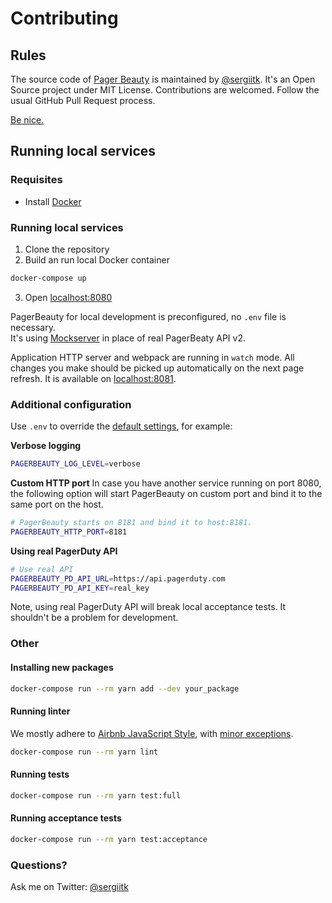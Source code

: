 # Contributing

## Rules

The source code of [Pager Beauty](https://github.com/sergiitk/pagerbeauty) is maintained by [@sergiitk](https://github.com/sergiitk).
It's an Open Source project under MIT License. Contributions are welcomed. Follow the usual GitHub Pull Request process.

[Be nice.](CODE_OF_CONDUCT.md)

## Running local services

### Requisites
- Install [Docker](https://docs.docker.com/install/)

### Running local services

1. Clone the repository
2. Build an run local Docker container

```sh
docker-compose up
```

3. Open [localhost:8080](http://localhost:8080)

PagerBeauty for local development is preconfigured, no `.env` file is necessary.  
It's using [Mockserver](https://github.com/namshi/mockserver) in place of real PagerBeaty API v2.

Application HTTP server and webpack are running in `watch` mode.
All changes you make should be picked up automatically on the next page refresh. It is available on [localhost:8081](http://localhost:8081).

### Additional configuration

Use `.env` to override the [default settings](https://github.com/sergiitk/pagerbeauty#configuration),
for example:

**Verbose logging**
```sh
PAGERBEAUTY_LOG_LEVEL=verbose
```

**Custom HTTP port**
In case you have another service running on port 8080, the following option
will start PagerBeauty on custom port and bind it to the same port on the host.

```sh
# PagerBeauty starts on 8181 and bind it to host:8181.
PAGERBEAUTY_HTTP_PORT=8181
```

**Using real PagerDuty API**
```sh
# Use real API
PAGERBEAUTY_PD_API_URL=https://api.pagerduty.com
PAGERBEAUTY_PD_API_KEY=real_key
```

Note, using real PagerDuty API will break local acceptance tests. It shouldn't be a problem for development.

### Other

#### Installing new packages

```sh
docker-compose run --rm yarn add --dev your_package
```

#### Running linter
We mostly adhere to [Airbnb JavaScript Style](https://github.com/airbnb/javascript), with [minor exceptions](https://github.com/sergiitk/pagerbeauty/blob/master/.eslintrc.js).

```sh
docker-compose run --rm yarn lint
```

#### Running tests
```sh
docker-compose run --rm yarn test:full
```

#### Running acceptance tests
```sh
docker-compose run --rm yarn test:acceptance
```

### Questions?
Ask me on Twitter: [@sergiitk](https://twitter.com/sergiitk)
